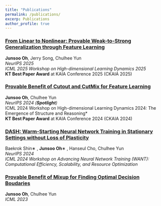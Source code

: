 ```yaml
---
title: "Publications"
permalink: /publications/
excerp: Publications
author_profile: true
---
```

###  [From Linear to Nonlinear: Provable Weak-to-Strong Generalization through Feature Learning](https://openreview.net/forum?id=llHl4XN0yV)
**Junsoo Oh**, Jerry Song, Chulhee Yun <br> 
*NeurIPS 2025* <br>
*ICML 2025 Workshop on High-dimensional Learning Dynamics 2025* <br>
__KT Best Paper Award__ at KAIA Conference 2025 (CKAIA 2025)
###  [Provable Benefit of Cutout and CutMix for Feature Learning](https://arxiv.org/abs/2410.23672) 
 **Junsoo Oh**, Chulhee Yun <br> 
*NeurIPS 2024 (__Spotlight__)* <br>
ICML 2024 Workshop on High-dimensional Learning Dynamics 2024: The Emergence of Structure and Reasoning* <br>
__KT Best Paper Award__ at KAIA Conference 2024 (CKAIA 2024)
###  [DASH: Warm-Starting Neural Network Training in Stationary Settings without Loss of Plasticity](https://arxiv.org/abs/2410.23495)
Baekrok Shin∗ , **Junsoo Oh**∗ , Hanseul Cho, Chulhee Yun <br>
*NeurIPS 2024* <br>
*ICML 2024 Workshop on Advancing Neural Network Training (WANT): Computational Efficiency, Scalability, and Resource Optimization*
###  [Provable Benefit of Mixup for Finding Optimal Decision Boudaries](https://proceedings.mlr.press/v202/oh23a.html)
**Junsoo Oh**, Chulhee Yun <br>*ICML 2023*

